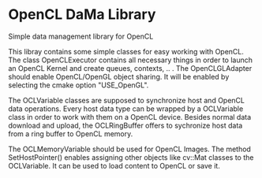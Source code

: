 # OpenCL DaMa Library
Simple data management library for OpenCL

This libray contains some simple classes for easy working with OpenCL.
The class OpenCLExecutor contains all necessary things in order to launch an OpenCL Kernel and create queues, contexts, .. .
The OpenCLGLAdapter should enable OpenCL/OpenGL object sharing. It will be enabled by selecting the cmake option "USE_OpenGL".

The OCLVariable classes are supposed to synchronize host and OpenCL data operations.
Every host data type can be wrapped by a OCLVariable class in order to work with them on a OpenCL device.
Besides normal data download and upload, the OCLRingBuffer offers to sychronize host data from a ring buffer to OpenCL memory.

The OCLMemoryVariable should be used for OpenCL Images. The method SetHostPointer() enables assigning other objects like cv::Mat classes to the OCLVariable. It can be used to load content to OpenCL or save it.
